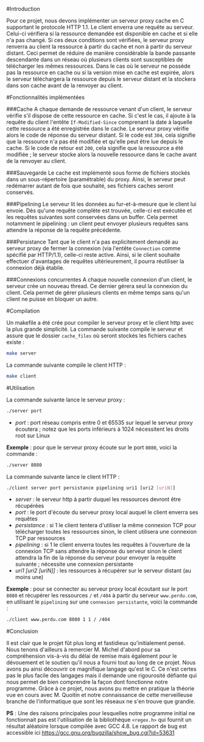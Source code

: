 #Introduction

Pour ce projet, nous devons implémenter un serveur proxy cache en C supportant le protocole HTTP 1.1. Le client enverra une requête au serveur. Celui-ci vérifiera si la ressource demandée est disponible en cache et si elle n'a pas changé. Si ces deux conditions sont vérifiées, le serveur proxy renverra au client la ressource à partir du cache et non à partir du serveur distant. Ceci permet de réduire de manière considérable la bande passante descendante dans un réseau où plusieurs clients sont susceptibles de télécharger les mêmes ressources. Dans le cas où le serveur ne possède pas la ressource en cache ou si la version mise en cache est expirée, alors le serveur téléchargera la ressource depuis le serveur distant et la stockera dans son cache avant de la renvoyer au client.

#Fonctionnalités implémentées

###Cache
A chaque demande de ressource venant d'un client, le serveur vérifie s'il dispose de cette ressource en cache. Si c'est le cas, il ajoute à la requête du client l'entête `If-Modified-Since` comprenant la date à laquelle cette ressource a été enregistrée dans le cache. Le serveur proxy vérifie alors le code de réponse du serveur distant. Si le code est `304`, cela signifie que la ressource n'a pas été modifiée et qu'elle peut être lue depuis le cache. Si le code de retour est `200`, cela signifie que la ressource a été modifiée ; le serveur stocke alors la nouvelle ressource dans le cache avant de la renvoyer au client.

###Sauvegarde
Le cache est implémenté sous forme de fichiers stockés dans un sous-répertoire (paramétrable) du proxy. Ainsi, le serveur peut redémarrer autant de fois que souhaité, ses fichiers caches seront conservés.

###Pipelining
Le serveur lit les données au fur-et-à-mesure que le client lui envoie. Dès qu'une requête complète est trouvée, celle-ci est exécutée et les requêtes suivantes sont conservées dans un buffer. Cela permet notamment le pipelining : un client peut envoyer plusieurs requêtes sans attendre la réponse de la requête précédente.

###Persistance
Tant que le client n'a pas explicitement demandé au serveur proxy de fermer la connexion (via l'entête `Connection` comme spécifié par HTTP/1.1), celle-ci reste active. Ainsi, si le client souhaite effectuer d'avantages de requêtes ultérieurement, il pourra réutiliser la connexion déjà établie.

###Connexions concurrentes
A chaque nouvelle connexion d'un client, le serveur crée un nouveau thread. Ce dernier gérera seul la connexion du client. Cela permet de gérer plusieurs clients en même temps sans qu'un client ne puisse en bloquer un autre.

#Compilation

Un makefile a été crée pour compiler le serveur proxy et le client http avec la plus grande simplicité. La commande suivante compile le serveur et assure que le dossier `cache_files` où seront stockés les fichiers caches existe :
```bash
make server
```
La commande suivante compile le client HTTP :
```bash
make client
```

#Utilisation

La commande suivante lance le serveur proxy :
```bash
./server port
```
- *port* : port réseau compris entre 0 et 65535 sur lequel le serveur proxy écoutera ; notez que les ports inférieurs à 1024 nécessitent les droits root sur Linux

**Exemple** : pour que le serveur proxy écoute sur le port `8080`,  voici la commande :
```bash
./server 8080
```

La commande suivante lance le client HTTP :
```bash
./client server port persistance pipelining uri1 [uri2 [uriN]]
```
- *server* : le serveur http à partir duquel les ressources devront être récupérées
- *port* : le port d'écoute du serveur proxy local auquel le client enverra ses requêtes
- *persistance* : si 1 le client tentera d'utiliser la même connexion TCP pour télécharger toutes les ressources sinon, le client utilisera une connexion TCP par ressources
- *pipelining* : si 1 le client enverra toutes les requêtes à l'ouverture de la connexion TCP sans attendre la réponse du serveur sinon le client attendra la fin de la réponse du serveur pour envoyer la requête suivante ; nécessite une connexion persistante
- *uri1 [uri2 [uriN]]* : les ressources à récupérer sur le serveur distant (au moins une)

**Exemple** : pour se connecter au serveur proxy local écoutant sur le port `8080` et récupérer les ressources `/` et `/404` à partir du serveur `www.perdu.com`, en utilisant le `pipelining` sur une `connexion persistante`, voici la commande :
```bash
./client www.perdu.com 8080 1 1 / /404
```

#Conclusion

Il est clair que le projet fût plus long et fastidieux qu'initialement pensé. Nous tenons d'ailleurs à remercier M. Michel d'abord pour sa compréhension vis-à-vis du délai de remise mais également pour le dévouement et le soutien qu'il nous a fourni tout au long de ce projet.  Nous avons pu ainsi découvrir ce magnifique langage qu'est le C. Ce n'est certes pas le plus facile des langages mais il demande une rigourosité défiante qui nous permet de bien comprendre la façon dont fonctionne notre programme. Grâce à ce projet, nous avons pu mettre en pratique la théorie vue en cours avec M. Quoitin et notre connaissance de cette merveilleuse branche de l'informatique que sont les réseaux ne s'en trouve que grandie.

**PS** : Une des raisons principales pour lesquelles notre programme initial ne fonctionnait pas est l'utilisation de la bibliothèque `<regex.h>` qui fournit un résultat aléatoire lorsque compilée avec GCC 4.8. Le rapport de bug est accessible ici  https://gcc.gnu.org/bugzilla/show_bug.cgi?id=53631
